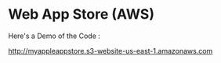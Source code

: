 # Web App Store (AWS)

Here's a Demo of the Code : 

http://myappleappstore.s3-website-us-east-1.amazonaws.com
